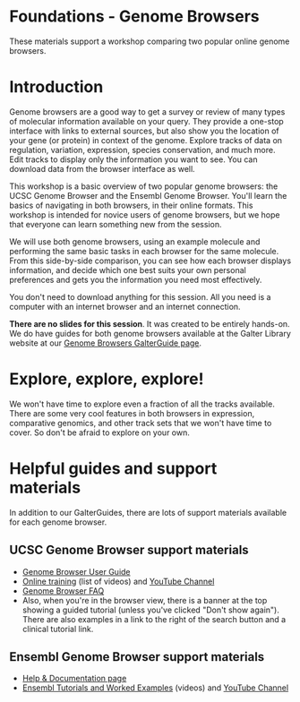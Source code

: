 # Foundations - Genome Browsers
These materials support a workshop comparing two popular online genome browsers.

# Introduction
Genome browsers are a good way to get a survey or review of many types of molecular information available on your query. They provide a one-stop interface with links to external sources, but also show you the location of your gene (or protein) in context of the genome. Explore tracks of data on regulation, variation, expression, species conservation, and much more. Edit tracks to display only the information you want to see. You can download data from the browser interface as well. 

This workshop is a basic overview of two popular genome browsers: the UCSC Genome Browser and the Ensembl Genome Browser. You'll learn the basics of navigating in both browsers, in their online formats. This workshop is intended for novice users of genome browsers, but we hope that everyone can learn something new from the session.

We will use both genome browsers, using an example molecule and performing the same basic tasks in each browser for the same molecule. From this side-by-side comparison, you can see how each browser displays information, and decide which one best suits your own personal preferences and gets you the information you need most effectively. 

You don't need to download anything for this session. All you need is a computer with an internet browser and an internet connection. 

**There are no slides for this session**. It was created to be entirely hands-on. We do have guides for both genome browsers available at the Galter Library website at our [Genome Browsers GalterGuide page](https://galter.northwestern.edu/galterguides?url=https%3A%2F%2Flibguides.galter.northwestern.edu%2Fgenome-browsers).  

# Explore, explore, explore!
We won't have time to explore even a fraction of all the tracks available. There are some very cool features in both browsers in expression, comparative genomics, and other track sets that we won't have time to cover. So don't be afraid to explore on your own.  

# Helpful guides and support materials
In addition to our GalterGuides, there are lots of support materials available for each genome browser.
## UCSC Genome Browser support materials
* [Genome Browser User Guide](https://genome.ucsc.edu/goldenPath/help/hgTracksHelp.html)
* [Online training](https://genome.ucsc.edu/training/index.html) (list of videos) and [YouTube Channel](https://www.youtube.com/channel/UCQnUJepyNOw0p8s2otX4RYQ/videos)  
* [Genome Browser FAQ](https://genome.ucsc.edu/FAQ/)
* Also, when you're in the browser view, there is a banner at the top showing a guided tutorial (unless you've clicked "Don't show again"). There are also examples in a link to the right of the search button and a clinical tutorial link.  
## Ensembl Genome Browser support materials
  * [Help & Documentation page](https://useast.ensembl.org/info/index.html)
  * [Ensembl Tutorials and Worked Examples](https://useast.ensembl.org/info/website/tutorials/index.html) (videos) and [YouTube Channel](https://www.youtube.com/user/EnsemblHelpdesk)
